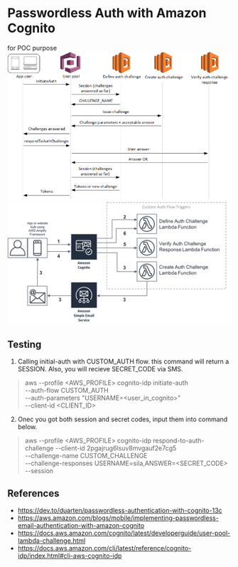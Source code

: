 # Passwordless Auth with Amazon Cognito
for POC purpose
![diagram1](/images/lambda-challenges.png)
![diagram2](/images/diagram.png)

## Testing
1. Calling initial-auth with CUSTOM_AUTH flow. this command will return a SESSION. Also, you will recieve SECRET_CODE via SMS.
> aws --profile <AWS_PROFILE> cognito-idp initiate-auth \
  --auth-flow CUSTOM_AUTH \
  --auth-parameters "USERNAME=<user_in_cognito>" \
  --client-id <CLIENT_ID> 
  
2. Onec you got both session and secret codes, input them into command below.
> aws --profile <AWS_PROFILE> cognito-idp respond-to-auth-challenge 
  --client-id 2pgajrug6lsuv8mvgauf2e7cg5 \
  --challenge-name CUSTOM_CHALLENGE \
  --challenge-responses USERNAME=sila,ANSWER=<SECRET_CODE> \
  --session <SESSION>
  
## References
- https://dev.to/duarten/passwordless-authentication-with-cognito-13c
- https://aws.amazon.com/blogs/mobile/implementing-passwordless-email-authentication-with-amazon-cognito
- https://docs.aws.amazon.com/cognito/latest/developerguide/user-pool-lambda-challenge.html
- https://docs.aws.amazon.com/cli/latest/reference/cognito-idp/index.html#cli-aws-cognito-idp
  

